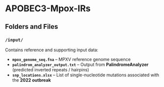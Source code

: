 # APOBEC3-Mpox-IRs

## Folders and Files

### `/input/`
Contains reference and supporting input data:
- **`mpox_genome_seq.fna`** – MPXV reference genome sequence  
- **`palindrom_analyzer_output.txt`** – Output from **PalindromeAnalyzer** (predicted inverted repeats / hairpins)  
- **`snp_locations.xlsx`** – List of single-nucleotide mutations associated with the **2022 outbreak**

